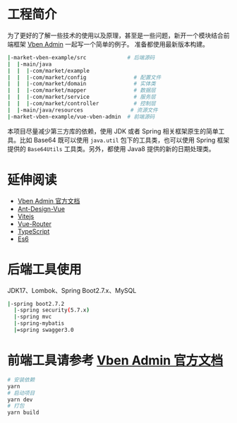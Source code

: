 # 工程简介

为了更好的了解一些技术的使用以及原理，甚至是一些问题，新开一个模块结合前端框架 [Vben Admin](https://vvbin.cn/doc-next/)
一起写一个简单的例子。
准备都使用最新版本构建。

```bash
|-market-vben-example/src             # 后端源码
|  |-main/java
|  |  |-com/market/example
|  |  |-com/market/config               # 配置文件
|  |  |-com/market/domain               # 实体类
|  |  |-com/market/mapper               # 数据层
|  |  |-com/market/service              # 服务层
|  |  |-com/market/controller           # 控制层
|  |-main/java/resources               # 资源文件
|-market-vben-example/vue-vben-admin  # 前端源码
```

本项目尽量减少第三方库的依赖，使用 JDK 或者 Spring 相关框架原生的简单工具。比如 Base64 既可以使用 `java.util` 包下的工具类，也可以使用
Spring 框架提供的 `Base64Utils` 工具类。另外，都使用 Java8 提供的新的日期处理类。

# 延伸阅读

- [Vben Admin 官方文档](https://vvbin.cn/doc-next/guide/introduction.html)
- [Ant-Design-Vue](https://2x.antdv.com/docs/vue/introduce-cn/)
- [Vitejs](https://vitejs.dev/)
- [Vue-Router](https://router.vuejs.org/)
- [TypeScript](https://www.typescriptlang.org/)
- [Es6](https://es6.ruanyifeng.com/)

# 后端工具使用

JDK17、Lombok、Spring Boot2.7.x、MySQL

```bash
|-spring boot2.7.2
  |-spring security(5.7.x)
  |-spring mvc
  |-spring-mybatis
  |=spring swagger3.0
```

# 前端工具请参考 [Vben Admin 官方文档](https://vvbin.cn/doc-next/)

```bash
# 安装依赖
yarn
# 启动项目
yarn dev
# 打包
yarn build
```